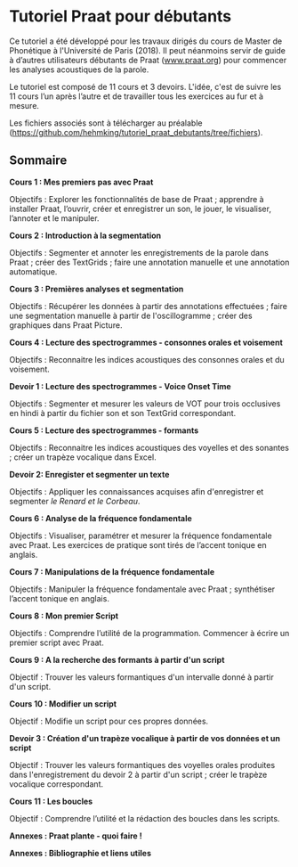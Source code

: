 # Tutoriel Praat pour débutants
Ce tutoriel a été développé pour les travaux dirigés du cours de Master de Phonétique à l'Université de Paris (2018). Il peut néanmoins servir de guide à d’autres utilisateurs débutants de Praat (www.praat.org) pour commencer les analyses acoustiques de la parole.

Le tutoriel est composé de 11 cours et 3 devoirs. L'idée, c'est de suivre les 11 cours l’un après l’autre et de travailler tous les exercices au fur et à mesure. 

Les fichiers associés sont à télécharger au préalable (https://github.com/hehmking/tutoriel_praat_debutants/tree/fichiers). 

## Sommaire

**Cours 1 : Mes premiers pas avec Praat**

Objectifs : Explorer les fonctionnalités de base de Praat ; apprendre à installer Praat, l’ouvrir, créer et enregistrer un son, le jouer, le visualiser, l’annoter et le manipuler.

**Cours 2 : Introduction à la segmentation**

Objectifs : Segmenter et annoter les enregistrements de la parole dans Praat ; créer des TextGrids ; faire une annotation manuelle et une annotation automatique.

**Cours 3 : Premières analyses et segmentation**

 Objectifs : Récupérer les données à partir des annotations effectuées ; faire une segmentation manuelle à partir de l'oscillogramme ; créer des graphiques dans Praat Picture.

**Cours 4 : Lecture des spectrogrammes - consonnes orales et voisement**

  Objectifs : Reconnaitre les indices acoustiques des consonnes orales et du voisement.

**Devoir 1 : Lecture des spectrogrammes - Voice Onset Time**

Objectifs : Segmenter et mesurer les valeurs de VOT pour trois occlusives en hindi à partir du fichier son et son TextGrid correspondant. 

**Cours 5 : Lecture des spectrogrammes - formants**

Objectifs : Reconnaitre les indices acoustiques des voyelles et des sonantes ; créer un trapèze vocalique dans Excel.  

**Devoir 2: Enregister et segmenter un texte**

Objectifs : Appliquer les connaissances acquises afin d'enregistrer et segmenter _le Renard et le Corbeau_.

**Cours 6 : Analyse de la fréquence fondamentale**

Objectifs : Visualiser, paramétrer et mesurer la fréquence fondamentale avec Praat. Les exercices de pratique sont tirés de l’accent tonique en anglais.

**Cours 7 : Manipulations de la fréquence fondamentale**

Objectifs : Manipuler la fréquence fondamentale avec Praat ; synthétiser l’accent tonique en anglais.

**Cours 8 : Mon premier Script**

Objectifs : Comprendre l’utilité de la programmation. Commencer à écrire un premier script avec Praat. 

**Cours 9 : A la recherche des formants à partir d'un script**

Objectif : Trouver les valeurs formantiques d'un intervalle donné à partir d'un script. 

**Cours 10 : Modifier un script**

Objectif : Modifie un script pour ces propres données. 

**Devoir 3 : Création d'un trapèze vocalique à partir de vos données et un script**

Objectif : Trouver les valeurs formantiques des voyelles orales produites dans l'enregistrement du devoir 2 à partir d'un script ; créer le trapèze vocalique correspondant.  

**Cours 11 : Les boucles**

Objectif : Comprendre l’utilité et la rédaction des boucles dans les scripts.   

**Annexes : Praat plante - quoi faire !**

**Annexes : Bibliographie et liens utiles**



